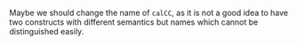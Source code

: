 <!-- Copyright (c) 2016 K Team. All Rights Reserved. -->

Maybe we should change the name of `calCC`, as it is not a good idea to have
two constructs with different semantics but names which cannot be distinguished
easily.
